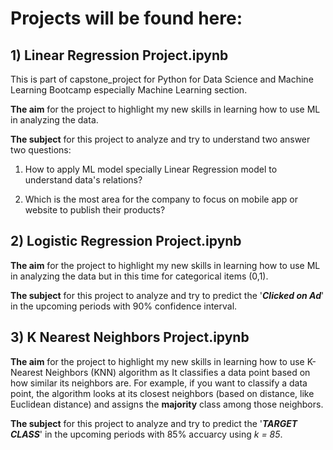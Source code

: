 # Projects will be found here:

## 1) Linear Regression Project.ipynb
 
This is part of capstone_project for Python for Data Science and Machine Learning Bootcamp especially Machine Learning section.

**The aim** for the project to highlight my new skills in learning how to use ML in analyzing the data.

**The subject** for this project to analyze and try to understand two answer two questions:

1) How to apply ML model specially Linear Regression model to understand data's relations?

2) Which is the most area for the company to focus on mobile app or website to publish their products?

## 2) Logistic Regression Project.ipynb

**The aim** for the project to highlight my new skills in learning how to use ML in analyzing the data but in this time for categorical items (0,1).

**The subject** for this project to analyze and try to predict the '***Clicked on Ad***' in the upcoming periods with 90% confidence interval.

## 3) K Nearest Neighbors Project.ipynb

**The aim** for the project to highlight my new skills in learning how to use K-Nearest Neighbors (KNN) algorithm as It classifies a data point based on how similar its neighbors are. For example, if you want to classify a data point, the algorithm looks at its closest neighbors (based on distance, like Euclidean distance) and assigns the **majority** class among those neighbors.

**The subject** for this project to analyze and try to predict the '***TARGET CLASS***' in the upcoming periods with 85% accuarcy using _k = 85_.
